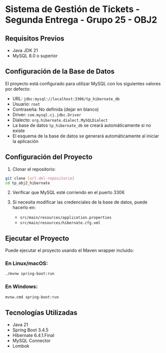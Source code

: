 # Sistema de Gestión de Tickets - Segunda Entrega - Grupo 25 - OBJ2

## Requisitos Previos

- Java JDK 21
- MySQL 8.0 o superior

## Configuración de la Base de Datos

El proyecto está configurado para utilizar MySQL con los siguientes valores por defecto:

- URL: `jdbc:mysql://localhost:3306/tp_hibernate_db`
- Usuario: `root`
- Contraseña: No definida (dejar en blanco)
- Driver: `com.mysql.cj.jdbc.Driver`
- Dialecto: `org.hibernate.dialect.MySQLDialect`
- La base de datos `tp_hibernate_db` se creará automáticamente si no existe
- El esquema de la base de datos se generará automáticamente al iniciar la aplicación

## Configuración del Proyecto

1. Clonar el repositorio:
```bash
git clone [url-del-repositorio]
cd tp_obj2_hibernate
```

2. Verificar que MySQL esté corriendo en el puerto 3306

3. Si necesita modificar las credenciales de la base de datos, puede hacerlo en:
   - `src/main/resources/application.properties`
   - `src/main/resources/hibernate.cfg.xml`

## Ejecutar el Proyecto

Puede ejecutar el proyecto usando el Maven wrapper incluido:

### En Linux/macOS:
```bash
./mvnw spring-boot:run
```

### En Windows:
```bash
mvnw.cmd spring-boot:run
```

## Tecnologías Utilizadas

- Java 21
- Spring Boot 3.4.5
- Hibernate 6.4.1.Final
- MySQL Connector
- Lombok